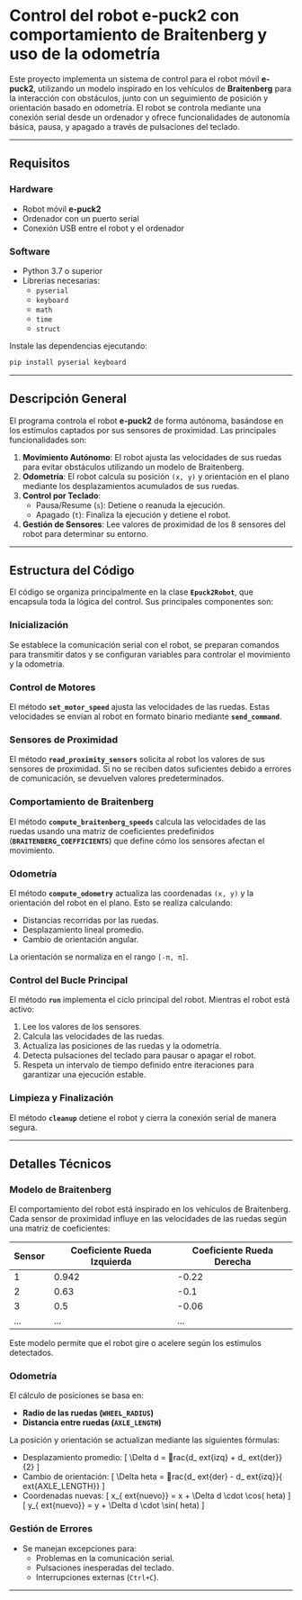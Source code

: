 
# **Control del robot e-puck2 con comportamiento de Braitenberg y uso de la odometría**

Este proyecto implementa un sistema de control para el robot móvil **e-puck2**, utilizando un modelo inspirado en los vehículos de **Braitenberg** para la interacción con obstáculos, junto con un seguimiento de posición y orientación basado en odometría. El robot se controla mediante una conexión serial desde un ordenador y ofrece funcionalidades de autonomía básica, pausa, y apagado a través de pulsaciones del teclado.

---

## **Requisitos**

### **Hardware**
- Robot móvil **e-puck2**
- Ordenador con un puerto serial
- Conexión USB entre el robot y el ordenador

### **Software**
- Python 3.7 o superior
- Librerías necesarias:
  - `pyserial`
  - `keyboard`
  - `math`
  - `time`
  - `struct`

Instale las dependencias ejecutando:  
```bash
pip install pyserial keyboard
```

---

## **Descripción General**

El programa controla el robot **e-puck2** de forma autónoma, basándose en los estímulos captados por sus sensores de proximidad. Las principales funcionalidades son:
1. **Movimiento Autónomo**: El robot ajusta las velocidades de sus ruedas para evitar obstáculos utilizando un modelo de Braitenberg.
2. **Odometría**: El robot calcula su posición `(x, y)` y orientación en el plano mediante los desplazamientos acumulados de sus ruedas.
3. **Control por Teclado**:
   - Pausa/Resume (`s`): Detiene o reanuda la ejecución.
   - Apagado (`t`): Finaliza la ejecución y detiene el robot.
4. **Gestión de Sensores**: Lee valores de proximidad de los 8 sensores del robot para determinar su entorno.

---

## **Estructura del Código**

El código se organiza principalmente en la clase **`Epuck2Robot`**, que encapsula toda la lógica del control. Sus principales componentes son:

### **Inicialización**
Se establece la comunicación serial con el robot, se preparan comandos para transmitir datos y se configuran variables para controlar el movimiento y la odometría.

### **Control de Motores**
El método **`set_motor_speed`** ajusta las velocidades de las ruedas. Estas velocidades se envían al robot en formato binario mediante **`send_command`**.

### **Sensores de Proximidad**
El método **`read_proximity_sensors`** solicita al robot los valores de sus sensores de proximidad. Si no se reciben datos suficientes debido a errores de comunicación, se devuelven valores predeterminados.

### **Comportamiento de Braitenberg**
El método **`compute_braitenberg_speeds`** calcula las velocidades de las ruedas usando una matriz de coeficientes predefinidos (**`BRAITENBERG_COEFFICIENTS`**) que define cómo los sensores afectan el movimiento.

### **Odometría**
El método **`compute_odometry`** actualiza las coordenadas `(x, y)` y la orientación del robot en el plano. Esto se realiza calculando:
- Distancias recorridas por las ruedas.
- Desplazamiento lineal promedio.
- Cambio de orientación angular.

La orientación se normaliza en el rango `[-π, π]`.

### **Control del Bucle Principal**
El método **`run`** implementa el ciclo principal del robot. Mientras el robot está activo:
1. Lee los valores de los sensores.
2. Calcula las velocidades de las ruedas.
3. Actualiza las posiciones de las ruedas y la odometría.
4. Detecta pulsaciones del teclado para pausar o apagar el robot.
5. Respeta un intervalo de tiempo definido entre iteraciones para garantizar una ejecución estable.

### **Limpieza y Finalización**
El método **`cleanup`** detiene el robot y cierra la conexión serial de manera segura.

---

## **Detalles Técnicos**

### **Modelo de Braitenberg**
El comportamiento del robot está inspirado en los vehículos de Braitenberg. Cada sensor de proximidad influye en las velocidades de las ruedas según una matriz de coeficientes:

| Sensor | Coeficiente Rueda Izquierda | Coeficiente Rueda Derecha |
|--------|------------------------------|---------------------------|
| 1      | 0.942                        | -0.22                    |
| 2      | 0.63                         | -0.1                     |
| 3      | 0.5                          | -0.06                    |
| ...    | ...                          | ...                      |

Este modelo permite que el robot gire o acelere según los estímulos detectados.

### **Odometría**
El cálculo de posiciones se basa en:
- **Radio de las ruedas (`WHEEL_RADIUS`)**
- **Distancia entre ruedas (`AXLE_LENGTH`)**

La posición y orientación se actualizan mediante las siguientes fórmulas:
- Desplazamiento promedio:
  \[
  \Delta d = rac{d_	ext{izq} + d_	ext{der}}{2}
  \]
- Cambio de orientación:
  \[
  \Delta 	heta = rac{d_	ext{der} - d_	ext{izq}}{	ext{AXLE\_LENGTH}}
  \]
- Coordenadas nuevas:
  \[
  x_{	ext{nuevo}} = x + \Delta d \cdot \cos(	heta)
  \]
  \[
  y_{	ext{nuevo}} = y + \Delta d \cdot \sin(	heta)
  \]

### **Gestión de Errores**
- Se manejan excepciones para:
  - Problemas en la comunicación serial.
  - Pulsaciones inesperadas del teclado.
  - Interrupciones externas (`Ctrl+C`).

---
